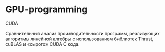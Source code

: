 # GPU-programming
CUDA

Сравнительный анализ производительности программ, реализующих
алгоритмы линейной алгебры с использованием библиотек Thrust,
cuBLAS и «сырого» CUDA C кода.
